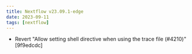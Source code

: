 ```yaml
---
title: Nextflow v23.09.1-edge
date: 2023-09-11
tags: [nextflow]
---
```


- Revert "Allow setting shell directive when using the trace file (#4210)" [9f9edcdc]

